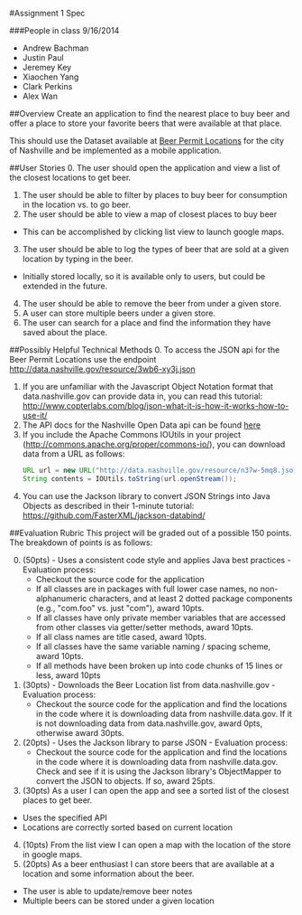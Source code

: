 #Assignment 1 Spec

###People in class 9/16/2014
- Andrew Bachman
- Justin Paul
- Jeremey Key
- Xiaochen Yang
- Clark Perkins
- Alex Wan

##Overview
Create an application to find the nearest place to buy beer and offer a place to
store your favorite beers that were available at that place.

This should use the Dataset available at <a href="https://data.nashville.gov/dataset/Beer-Permit-Locations/3wb6-xy3j">
Beer Permit Locations</a> for the city of Nashville and be implemented as a mobile application.

##User Stories
0. The user should open the application and view a list of the closest locations to get beer.
1. The user should be able to filter by places to buy beer for consumption in the location vs. to go beer.
2. The user should be able to view a map of closest places to buy beer
  - This can be accomplished by clicking list view to launch google maps.
3. The user should be able to log the types of beer that are sold at a given location by typing in the beer.
  - Initially stored locally, so it is available only to users, but could be extended in the future.
4. The user should be able to remove the beer from under a given store.
5. A user can store multiple beers under a given store.
6. The user can search for a place and find the information they have saved about the place.

##Possibly Helpful Technical Methods
0. To access the JSON api for the Beer Permit Locations use the endpoint <a href="http://data.nashville.gov/resource/3wb6-xy3j.json">http://data.nashville.gov/resource/3wb6-xy3j.json</a>
1. If you are unfamiliar with the Javascript Object Notation format that data.nashville.gov
   can provide data in, you can read this tutorial:
   http://www.copterlabs.com/blog/json-what-it-is-how-it-works-how-to-use-it/
2. The API docs for the Nashville Open Data api can be found <a href="http://dev.socrata.com/docs/filtering.html">here</a>
3. If you include the Apache Commons IOUtils in your project (http://commons.apache.org/proper/commons-io/),
   you can download data from a URL as follows:
   ```java
   URL url = new URL("http://data.nashville.gov/resource/n37w-5mq8.json");
   String contents = IOUtils.toString(url.openStream());
   ```
4. You can use the Jackson library to convert JSON Strings into Java Objects as
   described in their 1-minute tutorial: https://github.com/FasterXML/jackson-databind/

##Evaluation Rubric
This project will be graded out of a possible 150 points. The breakdown of points is as follows:

0. (50pts) - Uses a consistent code style and applies Java best practices - Evaluation process:
   - Checkout the source code for the application
   - If all classes are in packages with full lower case names, no non-alphanumeric
     characters, and at least 2 dotted package components (e.g., "com.foo" vs. just "com"),
     award 10pts.
   - If all classes have only private member variables that are accessed from other classes
     via getter/setter methods, award 10pts.
   - If all class names are title cased, award 10pts.
   - If all classes have the same variable naming / spacing scheme, award 10pts.
   - If all methods have been broken up into code chunks of 15 lines or less, award
     10pts
1. (30pts) - Downloads the Beer Location list from data.nashville.gov - Evaluation process:
   - Checkout the source code for the application and find the locations in the code
      where it is downloading data from nashville.data.gov. If it is not downloading
      data from data.nashville.gov, award 0pts, otherwise award 30pts.
2. (20pts) - Uses the Jackson library to parse JSON - Evaluation process:
   - Checkout the source code for the application and find the locations in the code
      where it is downloading data from nashville.data.gov. Check and see if it is
     using the Jackson library's ObjectMapper to convert the JSON to objects. If so,
     award 25pts.
3. (30pts) As a user I can open the app and see a sorted list of the closest places to get beer.
  - Uses the specified API
  - Locations are correctly sorted based on current location
4. (10pts) From the list view I can open a map with the location of the store in google maps.
5. (20pts) As a beer enthusiast I can store beers that are available at a location and some information about the beer.
  - The user is able to update/remove beer notes
  - Multiple beers can be stored under a given location
